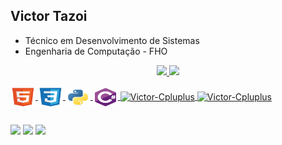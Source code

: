 ## Victor Tazoi

- Técnico em Desenvolvimento de Sistemas
- Engenharia de Computação - FHO

<div align="center">
  <a href="https://github.com/VictorTazoi">
  <img height="140em" src="https://github-readme-stats.vercel.app/api?username=VictorTazoi&show_icons=true&theme=dark&include_all_commits=true&count_private=true"/>
  <img height="140em" src="https://github-readme-stats.vercel.app/api/top-langs/?username=VictorTazoi&layout=compact&langs_count=7&theme=dark"/>
</div>

<div style="display: inline_block"><br>
    <img align="center" alt="Victor-HTML" height="30" width="40" src="https://raw.githubusercontent.com/devicons/devicon/master/icons/html5/html5-original.svg">
    <img align="center" alt="Victor-CSS" height="30" width="40" src="https://raw.githubusercontent.com/devicons/devicon/master/icons/css3/css3-original.svg">
    <img align="center" alt="Victor-Python" height="30" width="40" src="https://raw.githubusercontent.com/devicons/devicon/master/icons/python/python-original.svg">
    <img align="center" alt="Victor-Csharp" height="30" width="40" src="https://raw.githubusercontent.com/devicons/devicon/master/icons/csharp/csharp-original.svg">
    <img align="center" alt="Victor-Cpluplus" height="30" width="40" src="https://github.com/isocpp/logos/blob/master/cpp_logo.svg">
    <img align="center" alt="Victor-Cpluplus" width="40" src="https://logodownload.org/wp-content/uploads/2019/03/arduino-logo-0.png">
</div>
  
  ##
 
<div> 
    <a href="https://instagram.com/victor_tazoi" target="_blank"><img src="https://img.shields.io/badge/%20-INSTAGRAM-343946?style=for-the-badge&logo=instagram&logoColor=3134AFFF" target="_blank"></a>
    <a href = "mailto:victortazoi@hotmail.com"><img src="https://img.shields.io/badge/-Hotmail-343946?style=for-the-badge&logo=gmail&logoColor=0072C6" target="_blank"></a>
    <a href="https://www.linkedin.com/in/victor-tazoi-37671a21b" target="_blank"><img src="https://img.shields.io/badge/-LinkedIn-343946?style=for-the-badge&logo=linkedin&logoColor=0E76A8" target="_blank"></a> 
</div>
